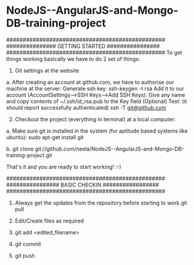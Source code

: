 NodeJS--AngularJS-and-Mongo-DB-training-project
===============================================


################################################
############### GETTING STARTED ################
################################################
To get things working basically we have to do 2 set of things:
1. Git settings at the website

a. After creating an account at github.com, we have to authorise our machine at the server:
	Generate ssh key:
		ssh-keygen -t rsa
	Add it to our account (AccountSettings-->SSH Keys-->Add SSH Keys):
		Give any name and copy contents of ~/.ssh/id_rsa.pub to the Key field
	(Optional) Test: (it should report successfully authenticated)
		ssh -T git@github.com


2. Checkout the project (everything in terminal) at a local computer:

a. Make sure git is installed in the system
(for aptitude based systems like ubuntu):
sudo apt-get install git

b. git clone git://github.com/neela/NodeJS--AngularJS-and-Mongo-DB-training-project.git

That's it and you are ready to start working! :-)


################################################
################ BASIC CHECKIN #################
################################################

1. Always get the updates from the repository before starting to work
git pull

2. Edit/Create files as required

3. git add <edited_filename>

4. git commit

5. git push
